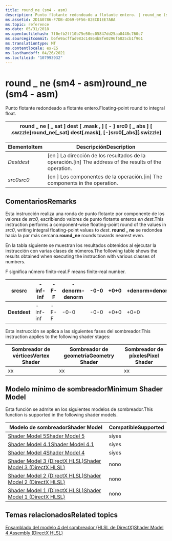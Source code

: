```yaml
---
title: round_ne (sm4 - asm)
description: Punto flotante redondeado a flotante entero. | round_ne (sm4 - asm)
ms.assetid: 2D1A0786-F7DB-4D69-9F56-82ECD1EE7ABA
ms.topic: reference
ms.date: 05/31/2018
ms.openlocfilehash: 7f0efb2ff10b75e50ec05847dd25aa8448c760c7
ms.sourcegitcommit: b6fe9acffad983c14864b8fe0296f6025cb1f961
ms.translationtype: MT
ms.contentlocale: es-ES
ms.lasthandoff: 04/26/2021
ms.locfileid: "107993932"
---
```

# <a name="round_ne-sm4---asm"></a><span data-ttu-id="b34eb-104">round \_ ne (sm4 - asm)</span><span class="sxs-lookup"><span data-stu-id="b34eb-104">round\_ne (sm4 - asm)</span></span>

<span data-ttu-id="b34eb-105">Punto flotante redondeado a flotante entero.</span><span class="sxs-lookup"><span data-stu-id="b34eb-105">Floating-point round to integral float.</span></span>



| <span data-ttu-id="b34eb-106">round \_ ne \[ \_ sat \] dest \[ .mask , \] \[ - \] src0 \[ \_ abs \] \[ .swzzle\]</span><span class="sxs-lookup"><span data-stu-id="b34eb-106">round\_ne\[\_sat\] dest\[.mask\], \[-\]src0\[\_abs\]\[.swizzle\]</span></span> |
|------------------------------------------------------------------|



 



| <span data-ttu-id="b34eb-107">Elemento</span><span class="sxs-lookup"><span data-stu-id="b34eb-107">Item</span></span>                                                            | <span data-ttu-id="b34eb-108">Descripción</span><span class="sxs-lookup"><span data-stu-id="b34eb-108">Description</span></span>                                                    |
|-----------------------------------------------------------------|----------------------------------------------------------------|
| <span data-ttu-id="b34eb-109"><span id="dest"></span><span id="DEST"></span>*Dest*</span><span class="sxs-lookup"><span data-stu-id="b34eb-109"><span id="dest"></span><span id="DEST"></span>*dest*</span></span><br/> | <span data-ttu-id="b34eb-110">\[en \] La dirección de los resultados de la operación.</span><span class="sxs-lookup"><span data-stu-id="b34eb-110">\[in\] The address of the results of the operation.</span></span><br/> |
| <span data-ttu-id="b34eb-111"><span id="src0"></span><span id="SRC0"></span>*src0*</span><span class="sxs-lookup"><span data-stu-id="b34eb-111"><span id="src0"></span><span id="SRC0"></span>*src0*</span></span><br/> | <span data-ttu-id="b34eb-112">\[en \] Los componentes de la operación.</span><span class="sxs-lookup"><span data-stu-id="b34eb-112">\[in\] The components in the operation.</span></span><br/>             |



 

## <a name="remarks"></a><span data-ttu-id="b34eb-113">Comentarios</span><span class="sxs-lookup"><span data-stu-id="b34eb-113">Remarks</span></span>

<span data-ttu-id="b34eb-114">Esta instrucción realiza una ronda de punto flotante por componente de los valores de *src0,* escribiendo valores de punto flotante enteros *en dest*.</span><span class="sxs-lookup"><span data-stu-id="b34eb-114">This instruction performs a component-wise floating-point round of the values in *src0*, writing integral floating-point values to *dest*.</span></span> <span data-ttu-id="b34eb-115">**round \_ ne** se redondea hacia la par más cercana.</span><span class="sxs-lookup"><span data-stu-id="b34eb-115">**round\_ne** rounds towards nearest even.</span></span>

<span data-ttu-id="b34eb-116">En la tabla siguiente se muestran los resultados obtenidos al ejecutar la instrucción con varias clases de números.</span><span class="sxs-lookup"><span data-stu-id="b34eb-116">The following table shows the results obtained when executing the instruction with various classes of numbers.</span></span>

<span data-ttu-id="b34eb-117">F significa número finito-real.</span><span class="sxs-lookup"><span data-stu-id="b34eb-117">F means finite-real number.</span></span>



| <span data-ttu-id="b34eb-118">**src**</span><span class="sxs-lookup"><span data-stu-id="b34eb-118">**src**</span></span>  | <span data-ttu-id="b34eb-119">**-inf**</span><span class="sxs-lookup"><span data-stu-id="b34eb-119">**-inf**</span></span> | <span data-ttu-id="b34eb-120">**-F**</span><span class="sxs-lookup"><span data-stu-id="b34eb-120">**-F**</span></span> | <span data-ttu-id="b34eb-121">**-denorm**</span><span class="sxs-lookup"><span data-stu-id="b34eb-121">**-denorm**</span></span> | <span data-ttu-id="b34eb-122">**-0**</span><span class="sxs-lookup"><span data-stu-id="b34eb-122">**-0**</span></span> | <span data-ttu-id="b34eb-123">**+0**</span><span class="sxs-lookup"><span data-stu-id="b34eb-123">**+0**</span></span> | <span data-ttu-id="b34eb-124">**+denorm**</span><span class="sxs-lookup"><span data-stu-id="b34eb-124">**+denorm**</span></span> | <span data-ttu-id="b34eb-125">**+F**</span><span class="sxs-lookup"><span data-stu-id="b34eb-125">**+F**</span></span> | <span data-ttu-id="b34eb-126">**+inf**</span><span class="sxs-lookup"><span data-stu-id="b34eb-126">**+inf**</span></span> | <span data-ttu-id="b34eb-127">**NaN**</span><span class="sxs-lookup"><span data-stu-id="b34eb-127">**NaN**</span></span> |
|----------|----------|--------|-------------|--------|--------|-------------|--------|----------|---------|
| <span data-ttu-id="b34eb-128">**Dest**</span><span class="sxs-lookup"><span data-stu-id="b34eb-128">**dest**</span></span> | <span data-ttu-id="b34eb-129">-inf</span><span class="sxs-lookup"><span data-stu-id="b34eb-129">-inf</span></span>     | <span data-ttu-id="b34eb-130">-F</span><span class="sxs-lookup"><span data-stu-id="b34eb-130">-F</span></span>     | <span data-ttu-id="b34eb-131">-0</span><span class="sxs-lookup"><span data-stu-id="b34eb-131">-0</span></span>          | <span data-ttu-id="b34eb-132">-0</span><span class="sxs-lookup"><span data-stu-id="b34eb-132">-0</span></span>     | <span data-ttu-id="b34eb-133">+0</span><span class="sxs-lookup"><span data-stu-id="b34eb-133">+0</span></span>     | <span data-ttu-id="b34eb-134">+0</span><span class="sxs-lookup"><span data-stu-id="b34eb-134">+0</span></span>          | <span data-ttu-id="b34eb-135">+F</span><span class="sxs-lookup"><span data-stu-id="b34eb-135">+F</span></span>     | <span data-ttu-id="b34eb-136">+inf</span><span class="sxs-lookup"><span data-stu-id="b34eb-136">+inf</span></span>     | <span data-ttu-id="b34eb-137">NaN</span><span class="sxs-lookup"><span data-stu-id="b34eb-137">NaN</span></span>     |



 

<span data-ttu-id="b34eb-138">Esta instrucción se aplica a las siguientes fases del sombreador:</span><span class="sxs-lookup"><span data-stu-id="b34eb-138">This instruction applies to the following shader stages:</span></span>



| <span data-ttu-id="b34eb-139">Sombreador de vértices</span><span class="sxs-lookup"><span data-stu-id="b34eb-139">Vertex Shader</span></span> | <span data-ttu-id="b34eb-140">Sombreador de geometría</span><span class="sxs-lookup"><span data-stu-id="b34eb-140">Geometry Shader</span></span> | <span data-ttu-id="b34eb-141">Sombreador de píxeles</span><span class="sxs-lookup"><span data-stu-id="b34eb-141">Pixel Shader</span></span> |
|---------------|-----------------|--------------|
| <span data-ttu-id="b34eb-142">x</span><span class="sxs-lookup"><span data-stu-id="b34eb-142">x</span></span>             | <span data-ttu-id="b34eb-143">x</span><span class="sxs-lookup"><span data-stu-id="b34eb-143">x</span></span>               | <span data-ttu-id="b34eb-144">x</span><span class="sxs-lookup"><span data-stu-id="b34eb-144">x</span></span>            |



 

## <a name="minimum-shader-model"></a><span data-ttu-id="b34eb-145">Modelo mínimo de sombreador</span><span class="sxs-lookup"><span data-stu-id="b34eb-145">Minimum Shader Model</span></span>

<span data-ttu-id="b34eb-146">Esta función se admite en los siguientes modelos de sombreador.</span><span class="sxs-lookup"><span data-stu-id="b34eb-146">This function is supported in the following shader models.</span></span>



| <span data-ttu-id="b34eb-147">Modelo de sombreador</span><span class="sxs-lookup"><span data-stu-id="b34eb-147">Shader Model</span></span>                                              | <span data-ttu-id="b34eb-148">Compatible</span><span class="sxs-lookup"><span data-stu-id="b34eb-148">Supported</span></span> |
|-----------------------------------------------------------|-----------|
| [<span data-ttu-id="b34eb-149">Shader Model 5</span><span class="sxs-lookup"><span data-stu-id="b34eb-149">Shader Model 5</span></span>](d3d11-graphics-reference-sm5.md)        | <span data-ttu-id="b34eb-150">sí</span><span class="sxs-lookup"><span data-stu-id="b34eb-150">yes</span></span>       |
| [<span data-ttu-id="b34eb-151">Shader Model 4.1</span><span class="sxs-lookup"><span data-stu-id="b34eb-151">Shader Model 4.1</span></span>](dx-graphics-hlsl-sm4.md)              | <span data-ttu-id="b34eb-152">sí</span><span class="sxs-lookup"><span data-stu-id="b34eb-152">yes</span></span>       |
| [<span data-ttu-id="b34eb-153">Shader Model 4</span><span class="sxs-lookup"><span data-stu-id="b34eb-153">Shader Model 4</span></span>](dx-graphics-hlsl-sm4.md)                | <span data-ttu-id="b34eb-154">sí</span><span class="sxs-lookup"><span data-stu-id="b34eb-154">yes</span></span>       |
| [<span data-ttu-id="b34eb-155">Shader Model 3 (DirectX HLSL)</span><span class="sxs-lookup"><span data-stu-id="b34eb-155">Shader Model 3 (DirectX HLSL)</span></span>](dx-graphics-hlsl-sm3.md) | <span data-ttu-id="b34eb-156">no</span><span class="sxs-lookup"><span data-stu-id="b34eb-156">no</span></span>        |
| [<span data-ttu-id="b34eb-157">Shader Model 2 (DirectX HLSL)</span><span class="sxs-lookup"><span data-stu-id="b34eb-157">Shader Model 2 (DirectX HLSL)</span></span>](dx-graphics-hlsl-sm2.md) | <span data-ttu-id="b34eb-158">no</span><span class="sxs-lookup"><span data-stu-id="b34eb-158">no</span></span>        |
| [<span data-ttu-id="b34eb-159">Shader Model 1 (DirectX HLSL)</span><span class="sxs-lookup"><span data-stu-id="b34eb-159">Shader Model 1 (DirectX HLSL)</span></span>](dx-graphics-hlsl-sm1.md) | <span data-ttu-id="b34eb-160">no</span><span class="sxs-lookup"><span data-stu-id="b34eb-160">no</span></span>        |



 

## <a name="related-topics"></a><span data-ttu-id="b34eb-161">Temas relacionados</span><span class="sxs-lookup"><span data-stu-id="b34eb-161">Related topics</span></span>

<dl> <dt>

[<span data-ttu-id="b34eb-162">Ensamblado del modelo 4 del sombreador (HLSL de DirectX)</span><span class="sxs-lookup"><span data-stu-id="b34eb-162">Shader Model 4 Assembly (DirectX HLSL)</span></span>](dx-graphics-hlsl-sm4-asm.md)
</dt> </dl>

 

 





